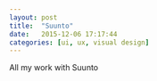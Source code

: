 ```yaml
---
layout: post
title:  "Suunto"
date:   2015-12-06 17:17:44
categories: [ui, ux, visual design]
---
```


All my work with Suunto